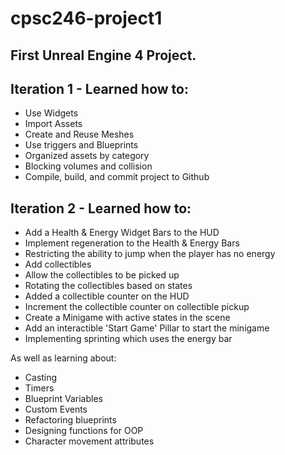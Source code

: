 # cpsc246-project1
## First Unreal Engine 4 Project.

## Iteration 1 - Learned how to:
- Use Widgets
- Import Assets
- Create and Reuse Meshes
- Use triggers and Blueprints
- Organized assets by category
- Blocking volumes and collision
- Compile, build, and commit project to Github

## Iteration 2 - Learned how to:
- Add a Health & Energy Widget Bars to the HUD
- Implement regeneration to the Health & Energy Bars
- Restricting the ability to jump when the player has no energy
- Add collectibles
- Allow the collectibles to be picked up
- Rotating the collectibles based on states
- Added a collectible counter on the HUD
- Increment the collectible counter on collectible pickup
- Create a Minigame with active states in the scene
- Add an interactible 'Start Game' Pillar to start the minigame
- Implementing sprinting which uses the energy bar

As well as learning about:
  - Casting
  - Timers
  - Blueprint Variables
  - Custom Events
  - Refactoring blueprints
  - Designing functions for OOP
  - Character movement attributes
